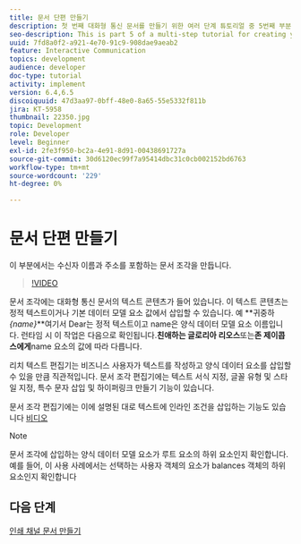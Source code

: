 ```yaml
---
title: 문서 단편 만들기
description: 첫 번째 대화형 통신 문서를 만들기 위한 여러 단계 튜토리얼 중 5번째 부분입니다. 이 부분에서는 수신자 이름과 주소를 포함하는 문서 조각을 만듭니다.
seo-description: This is part 5 of a multi-step tutorial for creating your first interactive communications document. In this part, we will create document fragment to hold the recipient name and address.
uuid: 7fd8a0f2-a921-4e70-91c9-908dae9aeab2
feature: Interactive Communication
topics: development
audience: developer
doc-type: tutorial
activity: implement
version: 6.4,6.5
discoiquuid: 47d3aa97-0bff-48e0-8a65-55e5332f811b
jira: KT-5958
thumbnail: 22350.jpg
topic: Development
role: Developer
level: Beginner
exl-id: 2fe3f950-bc2a-4e91-8d91-00438691727a
source-git-commit: 30d6120ec99f7a95414dbc31c0cb002152bd6763
workflow-type: tm+mt
source-wordcount: '229'
ht-degree: 0%

---
```


# 문서 단편 만들기

이 부분에서는 수신자 이름과 주소를 포함하는 문서 조각을 만듭니다.

>[!VIDEO](https://video.tv.adobe.com/v/22350?quality=12&learn=on)

문서 조각에는 대화형 통신 문서의 텍스트 콘텐츠가 들어 있습니다. 이 텍스트 콘텐츠는 정적 텍스트이거나 기본 데이터 모델 요소 값에서 삽입할 수 있습니다. 예 **귀중하 _{name}_**여기서 Dear는 정적 텍스트이고 name은 양식 데이터 모델 요소 이름입니다. 런타임 시 이 작업은 다음으로 확인됩니다.**친애하는 글로리아 리오스**또는&#x200B;**존 제이콥스에게**name 요소의 값에 따라 다릅니다.

리치 텍스트 편집기는 비즈니스 사용자가 텍스트를 작성하고 양식 데이터 요소를 삽입할 수 있을 만큼 직관적입니다. 문서 조각 편집기에는 텍스트 서식 지정, 글꼴 유형 및 스타일 지정, 특수 문자 삽입 및 하이퍼링크 만들기 기능이 있습니다.

문서 조각 편집기에는 이에 설명된 대로 텍스트에 인라인 조건을 삽입하는 기능도 있습니다 [비디오](https://helpx.adobe.com/experience-manager/kt/forms/using/editing-improvements-correspondence-mgmt-feature-video-use.html)

>[!NOTE]
>
>문서 조각에 삽입하는 양식 데이터 모델 요소가 루트 요소의 하위 요소인지 확인합니다. 예를 들어, 이 사용 사례에서는 선택하는 사용자 객체의 요소가 balances 객체의 하위 요소인지 확인합니다

## 다음 단계

[인쇄 채널 문서 만들기](./create-print-channel-document.md)

